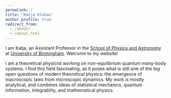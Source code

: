 ```yaml
---
permalink: /
title: "Katja Klobas"
author_profile: true
redirect_from: 
  - /about/
  - /about.html
---
```


I am Katja, an Assistant Professor in the [School of Physics and Astronomy](https://www.birmingham.ac.uk/schools/physics) at [University of Birmingham](https://www.birmingham.ac.uk/). Welcome to my website!

I am a theoretical physicist working on non-equilibrium quantum many-body systems. I find this field fascinating, as it poses what is still one of the big open questions of modern theoretical physics: the emergence of macroscopic laws from microscopic dynamics. My work is mostly analytical, and combines ideas of statistical mechanics, quantum information, integrablity, and mathematical physics.
